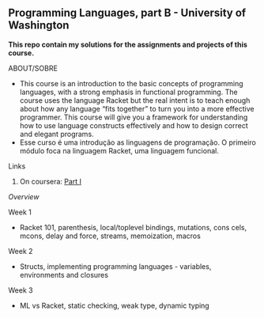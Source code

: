 ## Programming Languages, part B - University of Washington

**This repo contain my solutions for the assignments and projects of this course.**

ABOUT/SOBRE

* This course is an introduction to the basic concepts of programming languages, with a strong emphasis in functional programming. The course uses the language Racket but the real intent is to teach enough about how any language “fits together” to turn you into a more effective programmer. This course will give you a framework for understanding how to use language constructs effectively and how to design correct and elegant programs.
* Esse curso é uma introdução as linguagens de programação. O primeiro módulo foca na linguagem Racket, uma linguagem funcional.

Links
1. On coursera: [Part I](https://www.coursera.org/learn/programming-languages-part-b)

*Overview*

Week 1
* Racket 101, parenthesis, local/toplevel bindings, mutations, cons cels, mcons, delay and force, streams, memoization, macros

Week 2
* Structs, implementing programming languages - variables, environments and closures

Week 3
* ML vs Racket, static checking, weak type, dynamic typing 
